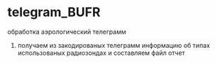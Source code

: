 # telegram_BUFR
обработка аэрологический телеграмм
1. получаем из закодированых телеграмм информацию об типах использованых радиозондах и составляем файл отчет
